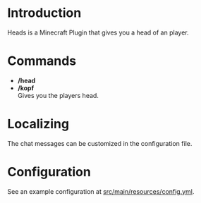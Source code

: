 # Introduction 
Heads is a Minecraft Plugin that gives you a head of an player.

# Commands
* **/head <player>** <br>
* **/kopf <player>** <br>
   Gives you the players head.

# Localizing
The chat messages can be customized in the configuration file.

# Configuration
See an example configuration at [src/main/resources/config.yml](src/main/resources/config.yml).